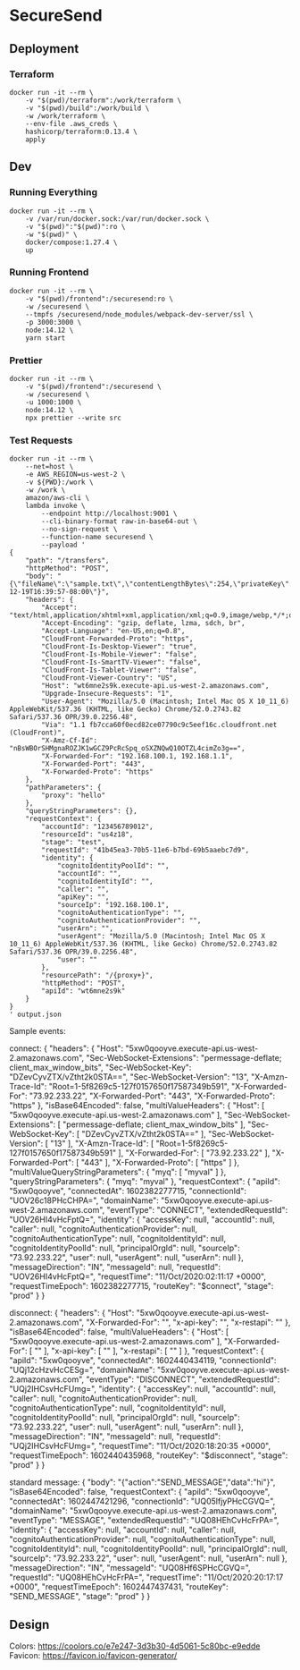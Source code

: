 # SecureSend

## Deployment
### Terraform
```shell
docker run -it --rm \
    -v "$(pwd)/terraform":/work/terraform \
    -v "$(pwd)/build":/work/build \
    -w /work/terraform \
    --env-file .aws_creds \
    hashicorp/terraform:0.13.4 \
    apply
```

## Dev
### Running Everything
```shell
docker run -it --rm \
    -v /var/run/docker.sock:/var/run/docker.sock \
    -v "$(pwd)":"$(pwd)":ro \
    -w "$(pwd)" \
    docker/compose:1.27.4 \
    up
```

### Running Frontend
```shell
docker run -it --rm \
    -v "$(pwd)/frontend":/securesend:ro \
    -w /securesend \
    --tmpfs /securesend/node_modules/webpack-dev-server/ssl \
    -p 3000:3000 \
    node:14.12 \
    yarn start
```

### Prettier
```shell
docker run -it --rm \
    -v "$(pwd)/frontend":/securesend \
    -w /securesend \
    -u 1000:1000 \
    node:14.12 \
    npx prettier --write src
```

### Test Requests
```shell
docker run -it --rm \
    --net=host \
    -e AWS_REGION=us-west-2 \
    -v ${PWD}:/work \
    -w /work \
    amazon/aws-cli \
    lambda invoke \
        --endpoint http://localhost:9001 \
        --cli-binary-format raw-in-base64-out \
        --no-sign-request \
        --function-name securesend \
        --payload '
{
    "path": "/transfers",
    "httpMethod": "POST",
    "body": "{\"fileName\":\"sample.txt\",\"contentLengthBytes\":254,\"privateKey\":\"lalala\",\"validUntil\":\"1996-12-19T16:39:57-08:00\"}",
    "headers": {
        "Accept": "text/html,application/xhtml+xml,application/xml;q=0.9,image/webp,*/*;q=0.8",
        "Accept-Encoding": "gzip, deflate, lzma, sdch, br",
        "Accept-Language": "en-US,en;q=0.8",
        "CloudFront-Forwarded-Proto": "https",
        "CloudFront-Is-Desktop-Viewer": "true",
        "CloudFront-Is-Mobile-Viewer": "false",
        "CloudFront-Is-SmartTV-Viewer": "false",
        "CloudFront-Is-Tablet-Viewer": "false",
        "CloudFront-Viewer-Country": "US",
        "Host": "wt6mne2s9k.execute-api.us-west-2.amazonaws.com",
        "Upgrade-Insecure-Requests": "1",
        "User-Agent": "Mozilla/5.0 (Macintosh; Intel Mac OS X 10_11_6) AppleWebKit/537.36 (KHTML, like Gecko) Chrome/52.0.2743.82 Safari/537.36 OPR/39.0.2256.48",
        "Via": "1.1 fb7cca60f0ecd82ce07790c9c5eef16c.cloudfront.net (CloudFront)",
        "X-Amz-Cf-Id": "nBsWBOrSHMgnaROZJK1wGCZ9PcRcSpq_oSXZNQwQ10OTZL4cimZo3g==",
        "X-Forwarded-For": "192.168.100.1, 192.168.1.1",
        "X-Forwarded-Port": "443",
        "X-Forwarded-Proto": "https"
    },
    "pathParameters": {
        "proxy": "hello"
    },
    "queryStringParameters": {},
    "requestContext": {
        "accountId": "123456789012",
        "resourceId": "us4z18",
        "stage": "test",
        "requestId": "41b45ea3-70b5-11e6-b7bd-69b5aaebc7d9",
        "identity": {
            "cognitoIdentityPoolId": "",
            "accountId": "",
            "cognitoIdentityId": "",
            "caller": "",
            "apiKey": "",
            "sourceIp": "192.168.100.1",
            "cognitoAuthenticationType": "",
            "cognitoAuthenticationProvider": "",
            "userArn": "",
            "userAgent": "Mozilla/5.0 (Macintosh; Intel Mac OS X 10_11_6) AppleWebKit/537.36 (KHTML, like Gecko) Chrome/52.0.2743.82 Safari/537.36 OPR/39.0.2256.48",
            "user": ""
        },
        "resourcePath": "/{proxy+}",
        "httpMethod": "POST",
        "apiId": "wt6mne2s9k"
    }
}
' output.json
```




Sample events:

connect:
{
    "headers": {
        "Host": "5xw0qooyve.execute-api.us-west-2.amazonaws.com",
        "Sec-WebSocket-Extensions": "permessage-deflate; client_max_window_bits",
        "Sec-WebSocket-Key": "DZevCyvZTX/vZtht2k0STA==",
        "Sec-WebSocket-Version": "13",
        "X-Amzn-Trace-Id": "Root=1-5f8269c5-127f0157650f17587349b591",
        "X-Forwarded-For": "73.92.233.22",
        "X-Forwarded-Port": "443",
        "X-Forwarded-Proto": "https"
    },
    "isBase64Encoded": false,
    "multiValueHeaders": {
        "Host": [
            "5xw0qooyve.execute-api.us-west-2.amazonaws.com"
        ],
        "Sec-WebSocket-Extensions": [
            "permessage-deflate; client_max_window_bits"
        ],
        "Sec-WebSocket-Key": [
            "DZevCyvZTX/vZtht2k0STA=="
        ],
        "Sec-WebSocket-Version": [
            "13"
        ],
        "X-Amzn-Trace-Id": [
            "Root=1-5f8269c5-127f0157650f17587349b591"
        ],
        "X-Forwarded-For": [
            "73.92.233.22"
        ],
        "X-Forwarded-Port": [
            "443"
        ],
        "X-Forwarded-Proto": [
            "https"
        ]
    },
    "multiValueQueryStringParameters": {
        "myq": [
            "myval"
        ]
    },
    "queryStringParameters": {
        "myq": "myval"
    },
    "requestContext": {
        "apiId": "5xw0qooyve",
        "connectedAt": 1602382277715,
        "connectionId": "UOV26c18PHcCHPA=",
        "domainName": "5xw0qooyve.execute-api.us-west-2.amazonaws.com",
        "eventType": "CONNECT",
        "extendedRequestId": "UOV26HI4vHcFptQ=",
        "identity": {
            "accessKey": null,
            "accountId": null,
            "caller": null,
            "cognitoAuthenticationProvider": null,
            "cognitoAuthenticationType": null,
            "cognitoIdentityId": null,
            "cognitoIdentityPoolId": null,
            "principalOrgId": null,
            "sourceIp": "73.92.233.22",
            "user": null,
            "userAgent": null,
            "userArn": null
        },
        "messageDirection": "IN",
        "messageId": null,
        "requestId": "UOV26HI4vHcFptQ=",
        "requestTime": "11/Oct/2020:02:11:17 +0000",
        "requestTimeEpoch": 1602382277715,
        "routeKey": "$connect",
        "stage": "prod"
    }
}


disconnect:
{
    "headers": {
        "Host": "5xw0qooyve.execute-api.us-west-2.amazonaws.com",
        "X-Forwarded-For": "",
        "x-api-key": "",
        "x-restapi": ""
    },
    "isBase64Encoded": false,
    "multiValueHeaders": {
        "Host": [
            "5xw0qooyve.execute-api.us-west-2.amazonaws.com"
        ],
        "X-Forwarded-For": [
            ""
        ],
        "x-api-key": [
            ""
        ],
        "x-restapi": [
            ""
        ]
    },
    "requestContext": {
        "apiId": "5xw0qooyve",
        "connectedAt": 1602440434119,
        "connectionId": "UQj12cHzvHcCESg=",
        "domainName": "5xw0qooyve.execute-api.us-west-2.amazonaws.com",
        "eventType": "DISCONNECT",
        "extendedRequestId": "UQj2IHCsvHcFUmg=",
        "identity": {
            "accessKey": null,
            "accountId": null,
            "caller": null,
            "cognitoAuthenticationProvider": null,
            "cognitoAuthenticationType": null,
            "cognitoIdentityId": null,
            "cognitoIdentityPoolId": null,
            "principalOrgId": null,
            "sourceIp": "73.92.233.22",
            "user": null,
            "userAgent": null,
            "userArn": null
        },
        "messageDirection": "IN",
        "messageId": null,
        "requestId": "UQj2IHCsvHcFUmg=",
        "requestTime": "11/Oct/2020:18:20:35 +0000",
        "requestTimeEpoch": 1602440435968,
        "routeKey": "$disconnect",
        "stage": "prod"
    }
}

standard message:
{
    "body": "{\"action\":\"SEND_MESSAGE\",\"data\":\"hi\"}",
    "isBase64Encoded": false,
    "requestContext": {
        "apiId": "5xw0qooyve",
        "connectedAt": 1602447421296,
        "connectionId": "UQ05lfjyPHcCGVQ=",
        "domainName": "5xw0qooyve.execute-api.us-west-2.amazonaws.com",
        "eventType": "MESSAGE",
        "extendedRequestId": "UQ08HEhCvHcFrPA=",
        "identity": {
            "accessKey": null,
            "accountId": null,
            "caller": null,
            "cognitoAuthenticationProvider": null,
            "cognitoAuthenticationType": null,
            "cognitoIdentityId": null,
            "cognitoIdentityPoolId": null,
            "principalOrgId": null,
            "sourceIp": "73.92.233.22",
            "user": null,
            "userAgent": null,
            "userArn": null
        },
        "messageDirection": "IN",
        "messageId": "UQ08Hf6SPHcCGVQ=",
        "requestId": "UQ08HEhCvHcFrPA=",
        "requestTime": "11/Oct/2020:20:17:17 +0000",
        "requestTimeEpoch": 1602447437431,
        "routeKey": "SEND_MESSAGE",
        "stage": "prod"
    }
}

## Design
Colors: https://coolors.co/e7e247-3d3b30-4d5061-5c80bc-e9edde
Favicon: https://favicon.io/favicon-generator/
